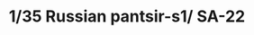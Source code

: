 ---
title: "1/35 Russian  pantsir-s1/ SA-22"
price: TBA
desc: ""
img_path: "/assets/img/TIGE4644.jpg"
brand: AMMO
available: false
special_offer: false
new: false
soon: false
cat: "Plasticne-Makete"
subcat: "PM-TIGER-MODELS"
subsubcat: ""
sifra: "TIGE4644"
---